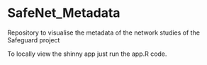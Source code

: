 # SafeNet_Metadata

Repository to visualise the metadata of the network studies of the Safeguard project

To locally view the shinny app just run the app.R code.

